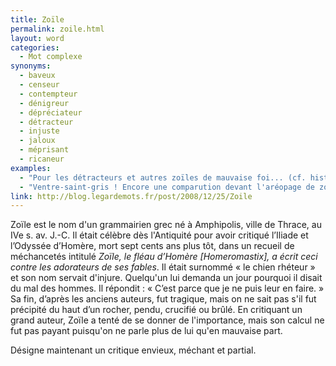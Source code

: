 ```yaml
---
title: Zoïle
permalink: zoile.html
layout: word
categories:
  - Mot complexe
synonyms:
  - baveux
  - censeur
  - contempteur
  - dénigreur
  - dépréciateur
  - détracteur
  - injuste
  - jaloux
  - méprisant
  - ricaneur
examples:
  - "Pour les détracteurs et autres zoïles de mauvaise foi... (cf. histoires)"
  - "Ventre-saint-gris ! Encore une comparution devant l'aréopage de zoïlescoercitifs à tendance acrimonieuse ?"
link: http://blog.legardemots.fr/post/2008/12/25/Zoile
---
```


Zoïle est le nom d'un grammairien grec né à Amphipolis, ville de Thrace, au IVe s. av. J.-C. Il était célèbre dès l'Antiquité pour avoir critiqué l’Iliade et l’Odyssée d’Homère, mort sept cents ans plus tôt, dans un recueil de méchancetés intitulé *Zoïle, le fléau d’Homère [Homeromastix], a écrit ceci contre les adorateurs de ses fables*. Il était surnommé « le chien rhéteur » et son nom servait d'injure. Quelqu'un lui demanda un jour pourquoi il disait du mal des hommes. Il répondit : « C’est parce que je ne puis leur en faire. » Sa fin, d’après les anciens auteurs, fut tragique, mais on ne sait pas s'il fut précipité du haut d’un rocher, pendu, crucifié ou brûlé. En critiquant un grand auteur, Zoïle a tenté de se donner de l'importance, mais son calcul ne fut pas payant puisqu'on ne parle plus de lui qu'en mauvaise part.

Désigne maintenant un critique envieux, méchant et partial.

